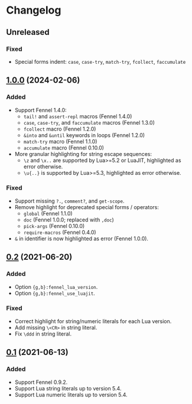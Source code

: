 # Changelog

## Unreleased

### Fixed

- Special forms indent: `case`, `case-try`, `match-try`, `fcollect`, `faccumulate`

## [1.0.0][v1.0.0] (2024-02-06)

### Added

- Support Fennel 1.4.0:
  - `tail!` and `assert-repl` macros (Fennel 1.4.0)
  - `case`, `case-try`, and `faccumulate` macros (Fennel 1.3.0)
  - `fcollect` macro (Fennel 1.2.0)
  - `&into` and `&until` keywords in loops (Fennel 1.2.0)
  - `match-try` macro (Fennel 1.1.0)
  - `accumulate` macro (Fennel 0.10.0)
- More granular highlighting for string escape sequences:
  - `\z` and `\x..` are supported by Lua>=5.2 or LuaJIT, highlighted as error otherwise.
  - `\u{..}` is supported by Lua>=5.3, highlighted as error otherwise.

### Fixed

- Support missing `?.`, `comment?`, and `get-scope`.
- Remove highlight for deprecated special forms / operators:
  - `global` (Fennel 1.1.0)
  - `doc` (Fennel 1.0.0; replaced with `,doc`)
  - `pick-args` (Fennel 0.10.0)
  - `require-macros` (Fennel 0.4.0)
- `&` in identifier is now highlighted as error (Fennel 1.0.0).

## [0.2][v0.2] (2021-06-20)

### Added

- Option `{g,b}:fennel_lua_version`.
- Option `{g,b}:fennel_use_luajit`.

### Fixed

- Correct highlight for string/numeric literals for each Lua version.
- Add missing `\<CR>` in string literal.
- Fix `\ddd` in string literal.

## [0.1][v0.1] (2021-06-13)

### Added

- Support Fennel 0.9.2.
- Support Lua string literals up to version 5.4.
- Support Lua numeric literals up to version 5.4.

[v1.0.0]: https://github.com/mnacamura/vim-fennel-syntax/releases/tag/v1.0.0
[v0.2]: https://github.com/mnacamura/vim-fennel-syntax/tree/v0.2
[v0.1]: https://github.com/mnacamura/vim-fennel-syntax/tree/v0.1
